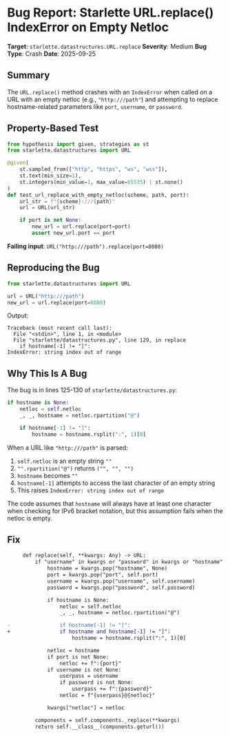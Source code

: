 # Bug Report: Starlette URL.replace() IndexError on Empty Netloc

**Target**: `starlette.datastructures.URL.replace`
**Severity**: Medium
**Bug Type**: Crash
**Date**: 2025-09-25

## Summary

The `URL.replace()` method crashes with an `IndexError` when called on a URL with an empty netloc (e.g., `"http:///path"`) and attempting to replace hostname-related parameters like `port`, `username`, or `password`.

## Property-Based Test

```python
from hypothesis import given, strategies as st
from starlette.datastructures import URL

@given(
    st.sampled_from(["http", "https", "ws", "wss"]),
    st.text(min_size=1),
    st.integers(min_value=1, max_value=65535) | st.none()
)
def test_url_replace_with_empty_netloc(scheme, path, port):
    url_str = f"{scheme}:///{path}"
    url = URL(url_str)

    if port is not None:
        new_url = url.replace(port=port)
        assert new_url.port == port
```

**Failing input**: `URL("http:///path").replace(port=8080)`

## Reproducing the Bug

```python
from starlette.datastructures import URL

url = URL("http:///path")
new_url = url.replace(port=8080)
```

Output:
```
Traceback (most recent call last):
  File "<stdin>", line 1, in <module>
  File "starlette/datastructures.py", line 129, in replace
    if hostname[-1] != "]":
IndexError: string index out of range
```

## Why This Is A Bug

The bug is in lines 125-130 of `starlette/datastructures.py`:

```python
if hostname is None:
    netloc = self.netloc
    _, _, hostname = netloc.rpartition("@")

    if hostname[-1] != "]":
        hostname = hostname.rsplit(":", 1)[0]
```

When a URL like `"http:///path"` is parsed:
1. `self.netloc` is an empty string `""`
2. `"".rpartition("@")` returns `("", "", "")`
3. `hostname` becomes `""`
4. `hostname[-1]` attempts to access the last character of an empty string
5. This raises `IndexError: string index out of range`

The code assumes that `hostname` will always have at least one character when checking for IPv6 bracket notation, but this assumption fails when the netloc is empty.

## Fix

```diff
     def replace(self, **kwargs: Any) -> URL:
         if "username" in kwargs or "password" in kwargs or "hostname" in kwargs or "port" in kwargs:
             hostname = kwargs.pop("hostname", None)
             port = kwargs.pop("port", self.port)
             username = kwargs.pop("username", self.username)
             password = kwargs.pop("password", self.password)

             if hostname is None:
                 netloc = self.netloc
                 _, _, hostname = netloc.rpartition("@")

-                if hostname[-1] != "]":
+                if hostname and hostname[-1] != "]":
                     hostname = hostname.rsplit(":", 1)[0]

             netloc = hostname
             if port is not None:
                 netloc += f":{port}"
             if username is not None:
                 userpass = username
                 if password is not None:
                     userpass += f":{password}"
                 netloc = f"{userpass}@{netloc}"

             kwargs["netloc"] = netloc

         components = self.components._replace(**kwargs)
         return self.__class__(components.geturl())
```